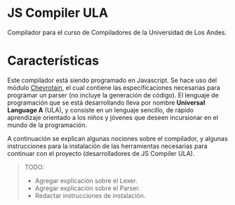 # JS Compiler ULA
Compilador para el curso de Compiladores de la Universidad de Los Andes.

# Características
Este compilador está siendo programado en Javascript. Se hace uso del módulo [Chevrotain](https://sap.github.io/chevrotain/docs/), el cual contiene las especificaciones necesarias para programar un parser (no incluye la generación de código). El lenguaje de programación que se está desarrollando lleva por nombre **Universal Language A** (ULA), y consiste en un lenguaje sencillo, de rápido aprendizaje orientado a los niños y jóvenes que deseen incursionar en el mundo de la programación.

A continuación se explican algunas nociones sobre el compilador, y algunas instrucciones para la instalación de las herramientas necesarias para continuar con el proyecto (desarrolladores de JS Compiler ULA).

> TODO:
> - Agregar explicación sobre el Lexer.
> - Agregar explicación sobre el Parser.
> - Redactar instrucciones de instalación.
